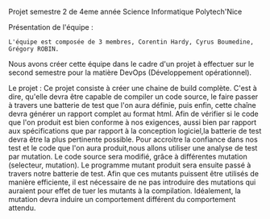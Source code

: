 Projet semestre 2 de 4eme année Science Informatique Polytech'Nice


Présentation de l'équipe :

	L'équipe est composée de 3 membres, Corentin Hardy, Cyrus Boumedine, Grégory ROBIN.
Nous avons créer cette équipe dans le cadre d'un projet à effectuer sur le second semestre
pour la matière DevOps (Développement opérationnel).

Le projet : 
	Ce projet consiste à créer une chaine de build complète. C'est à dire, qu'elle devra
être capable de compiler un code source, le faire passer à travers une batterie de test que
l'on aura définie, puis enfin, cette chaîne devra générer un rapport complet au format html.
Afin de vérifier si le code que l'on produit est bien conforme à nos exigences, aussi bien par
rapport aux spécifications que par rapport à la conception logiciel,la batterie de test devra
être la plus pertinente possible. Pour accroitre la confiance dans nos test et le code que l'on
aura produit,nous allons utiliser une analyse de test par mutation. Le code source sera modifié,
grâce à différentes mutation (selecteur, mutation). Le programme mutant produit sera ensuite
passé à travers notre batterie de test. Afin que ces mutants puissent être utilisés de manière
efficiente, il est nécessaire de ne pas introduire des mutations qui auraient pour effet de tuer
les mutants à la compilation. Idéalement, la mutation devra induire un comportement différent du
comportement attendu.

